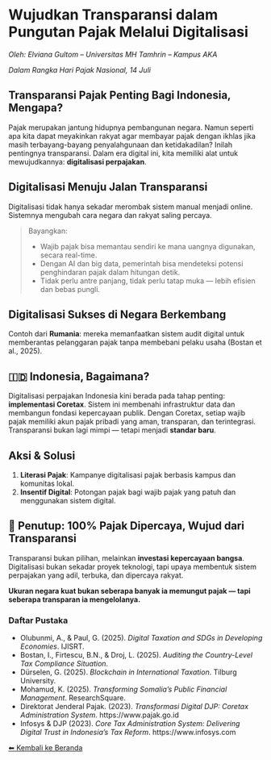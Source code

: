 <!DOCTYPE html>
<html lang="id">
<head>
  <meta charset="UTF-8">
  <title>Wujudkan Transparansi dalam Pungutan Pajak</title>
  <link rel="stylesheet" href="style.css">
</head>
<body>
  <h1> Wujudkan Transparansi dalam Pungutan Pajak Melalui Digitalisasi</h1>
  <p><em>Oleh: Elviana Gultom – Universitas MH Tamhrin – Kampus AKA</em></p>
  <p><em>Dalam Rangka Hari Pajak Nasional, 14 Juli</em></p>

  <h2> Transparansi Pajak Penting Bagi Indonesia, Mengapa?</h2>
  <p>Pajak merupakan jantung hidupnya pembangunan negara. Namun seperti apa kita dapat meyakinkan rakyat agar membayar pajak dengan ikhlas jika masih terbayang-bayang penyalahgunaan dan ketidakadilan? Inilah pentingnya transparansi. Dalam era digital ini, kita memiliki alat untuk mewujudkannya: <strong>digitalisasi perpajakan</strong>.</p>

  <h2> Digitalisasi Menuju Jalan Transparansi</h2>
  <p>Digitalisasi tidak hanya sekadar merombak sistem manual menjadi online. Sistemnya mengubah cara negara dan rakyat saling percaya.</p>

  <blockquote>
    Bayangkan:  
    <ul>
      <li>Wajib pajak bisa memantau sendiri ke mana uangnya digunakan, secara real-time.</li>
      <li>Dengan AI dan big data, pemerintah bisa mendeteksi potensi penghindaran pajak dalam hitungan detik.</li>
      <li>Tidak perlu antre panjang, tidak perlu tatap muka — lebih efisien dan bebas pungli.</li>
    </ul>
  </blockquote>

  <h2> Digitalisasi Sukses di Negara Berkembang</h2>
  <p>Contoh dari <strong>Rumania</strong>: mereka memanfaatkan sistem audit digital untuk memberantas pelanggaran pajak tanpa membebani pelaku usaha (Bostan et al., 2025).</p>

  <h2>🇮🇩 Indonesia, Bagaimana?</h2>
  <p>Digitalisasi perpajakan Indonesia kini berada pada tahap penting: <strong>implementasi Coretax</strong>. Sistem ini membenahi infrastruktur data dan membangun fondasi kepercayaan publik. Dengan Coretax, setiap wajib pajak memiliki akun pajak pribadi yang aman, transparan, dan terintegrasi. Transparansi bukan lagi mimpi — tetapi menjadi <strong>standar baru</strong>.</p>

  <h2> Aksi & Solusi</h2>
  <ol>
    <li><strong>Literasi Pajak</strong>: Kampanye digitalisasi pajak berbasis kampus dan komunitas lokal.</li>
    <li><strong>Insentif Digital</strong>: Potongan pajak bagi wajib pajak yang patuh dan menggunakan sistem digital.</li>
  </ol>

  <h2>🏁 Penutup: 100% Pajak Dipercaya, Wujud dari Transparansi</h2>
  <p>Transparansi bukan pilihan, melainkan <strong>investasi kepercayaan bangsa</strong>. Digitalisasi bukan sekadar proyek teknologi, tapi upaya membentuk sistem perpajakan yang adil, terbuka, dan dipercaya rakyat.</p>
  <p><strong>Ukuran negara kuat bukan seberapa banyak ia memungut pajak — tapi seberapa transparan ia mengelolanya.</strong></p>

  <h3> Daftar Pustaka</h3>
  <ul>
    <li>Olubunmi, A., & Paul, G. (2025). <em>Digital Taxation and SDGs in Developing Economies</em>. IJISRT.</li>
    <li>Bostan, I., Firtescu, B.N., & Droj, L. (2025). <em>Auditing the Country-Level Tax Compliance Situation</em>.</li>
    <li>Dürselen, G. (2025). <em>Blockchain in International Taxation</em>. Tilburg University.</li>
    <li>Mohamud, K. (2025). <em>Transforming Somalia’s Public Financial Management</em>. ResearchSquare.</li>
    <li>Direktorat Jenderal Pajak. (2023). <em>Transformasi Digital DJP: Coretax Administration System</em>. https://www.pajak.go.id</li>
    <li>Infosys & DJP (2023). <em>Core Tax Administration System: Delivering Digital Trust in Indonesia’s Tax Reform</em>. https://www.infosys.com</li>
  </ul>

  <p><a href="index.html">⬅ Kembali ke Beranda</a></p>
</body>
</html>
